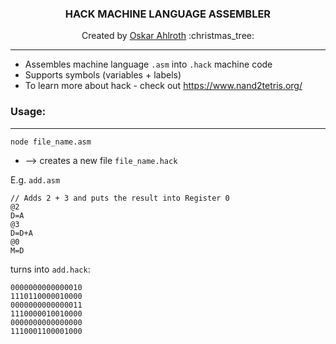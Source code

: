 <div align="center">
    <h3> HACK MACHINE LANGUAGE ASSEMBLER</h3>
    Created by
    <a href="https://github.com/OskarAhl">Oskar Ahlroth</a>
    :christmas_tree:
</div>

---

* Assembles machine language `.asm` into `.hack` machine code
* Supports symbols (variables + labels)
* To learn more about hack - check out https://www.nand2tetris.org/

### Usage:

---

``` 
node file_name.asm 
```
* --> creates a new file `file_name.hack`

E.g. `add.asm`

```
// Adds 2 + 3 and puts the result into Register 0
@2
D=A
@3
D=D+A
@0
M=D
```

turns into `add.hack`:
```
0000000000000010
1110110000010000
0000000000000011
1110000010010000
0000000000000000
1110001100001000
```

